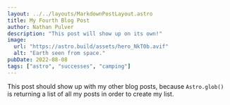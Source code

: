 ```yaml
---
layout: ../../layouts/MarkdownPostLayout.astro
title: My Fourth Blog Post
author: Nathan Pulver 
description: "This post will show up on its own!"
image: 
  url: "https://astro.build/assets/hero_NkT0b.avif"
  alt: "Earth seen from space."
pubDate: 2022-08-08
tags: ["astro", "successes", "camping"]
---
```

This post should show up with my other blog posts, because `Astro.glob()` is returning a list of all my posts in order to create my list.
